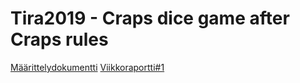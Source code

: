 # Tira2019 - Craps dice game after Craps rules
[Määrittelydokumentti](Docs/Määrittelydokumentti.pdf)
[Viikkoraportti#1](Docs/Viikkoraportti1.pdf)


